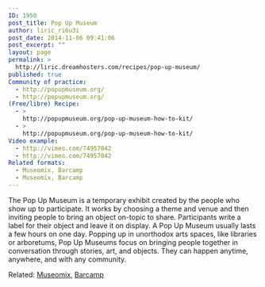 ```yaml
---
ID: 1950
post_title: Pop Up Museum
author: liric_ri6u3i
post_date: 2014-11-06 09:41:06
post_excerpt: ""
layout: page
permalink: >
  http://liric.dreamhosters.com/recipes/pop-up-museum/
published: true
Community of practice:
  - http://popupmuseum.org/
  - http://popupmuseum.org/
(Free/libre) Recipe:
  - >
    http://popupmuseum.org/pop-up-museum-how-to-kit/
  - >
    http://popupmuseum.org/pop-up-museum-how-to-kit/
Video example:
  - http://vimeo.com/74957042
  - http://vimeo.com/74957042
Related formats:
  - Museomix, Barcamp
  - Museomix, Barcamp
---
```

The Pop Up Museum is a temporary exhibit created by the people who show up to participate. It works by choosing a theme and venue and then inviting people to bring an object on-topic to share. Participants write a label for their object and leave it on display. A Pop Up Museum usually lasts a few hours on one day. Popping up in unorthodox arts spaces, like libraries or arboretums, Pop Up Museums focus on bringing people together in conversation through stories, art, and objects. They can happen anytime, anywhere, and with any community.

Related: <a title="Museomix" href="http://www.co-creative-recipes.cc/recipes/museomix/">Museomix</a>, <a title="Barcamp" href="http://www.co-creative-recipes.cc/recipes/barcamp/">Barcamp</a>